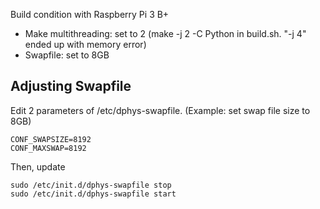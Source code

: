 Build condition with Raspberry Pi 3 B+

- Make multithreading: set to 2 (make -j 2 -C Python in build.sh.  "-j 4" ended up with memory error)
- Swapfile: set to 8GB

Adjusting Swapfile
------------------

Edit 2 parameters of /etc/dphys-swapfile. (Example: set swap file size to 8GB)

```
CONF_SWAPSIZE=8192
CONF_MAXSWAP=8192
```

Then, update

```
sudo /etc/init.d/dphys-swapfile stop
sudo /etc/init.d/dphys-swapfile start
```
